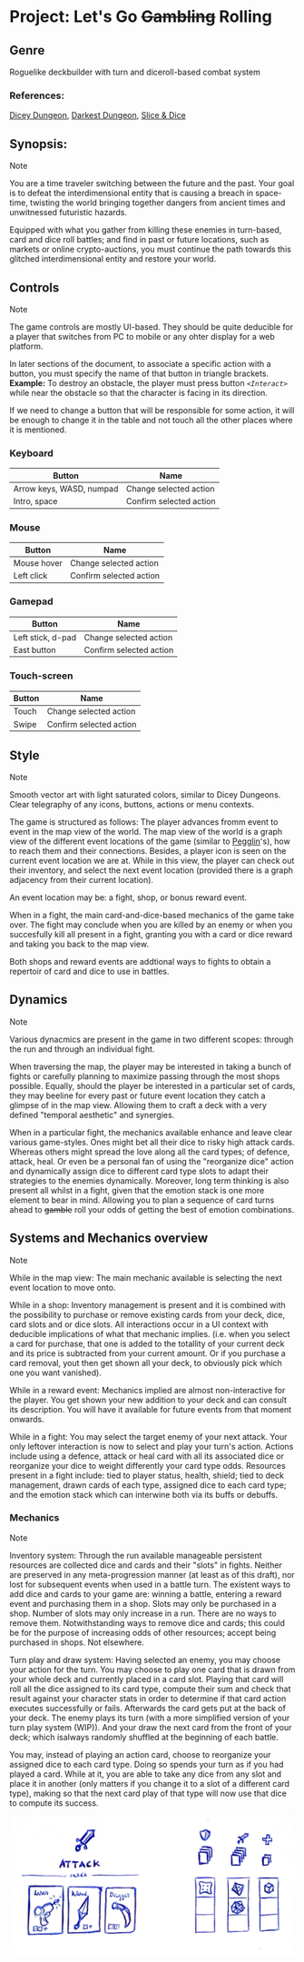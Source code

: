 # Project: Let's Go ~~Gambling~~ Rolling

## Genre

Roguelike deckbuilder with turn and diceroll-based combat system 

### References: 
[Dicey Dungeon](https://store.steampowered.com/app/861540/Dicey_Dungeons/), [Darkest Dungeon](https://store.steampowered.com/app/262060/Darkest_Dungeon/), [Slice & Dice](https://store.steampowered.com/app/1775490/Slice__Dice/)

## Synopsis: 

>[!NOTE]
>You are a time traveler switching between the future and the past. Your goal is to defeat the interdimensional entity that is causing a breach in space-time, twisting the world bringing together dangers from ancient times and unwitnessed futuristic hazards.
>
>Equipped with what you gather from killing these enemies in turn-based, card and dice roll battles; and find in past or future locations, such as markets or online crypto-auctions, you must continue the path towards this glitched interdimensional entity and restore your world.

## Controls

>[!NOTE]
>The game controls are mostly UI-based. They should be quite deducible for a player that switches from PC to mobile or any ohter display for a web platform.
>
>In later sections of the document, to associate a specific action with a button, you must specify the name of that button in triangle brackets.
>**Example:** To destroy an obstacle, the player must press button *`<Interact>`* while near the obstacle so that the character is facing in its direction.
>
>If we need to change a button that will be responsible for some action, it will be enough to change it in the table and not touch all the other places where it is mentioned.

### Keyboard

| Button | Name |
| ------ | ---- |
| Arrow keys, WASD, numpad | Change selected action |
| Intro, space | Confirm selected action |


### Mouse

| Button | Name |
| ------ | ---- |
| Mouse hover | Change selected action |
| Left click | Confirm selected action |


### Gamepad
| Button | Name |
| ------ | ---- |
| Left stick, d-pad | Change selected action |
| East button | Confirm selected action |


### Touch-screen
| Button | Name |
| ------ | ---- |
| Touch | Change selected action |
| Swipe | Confirm selected action |


## Style

>[!NOTE]
> Smooth vector art with light saturated colors, similar to Dicey Dungeons. Clear telegraphy of any icons, buttons, actions or menu contexts.
>
>The game is structured as follows:
>The player advances fromm event to event in the map view of the world. The map view of the world is a graph view of the different event locations of the game (similar to [Pegglin](https://store.steampowered.com/app/1296610/Peglin/)'s), how to reach them and their connections. Besides, a player icon is seen on the current event location we are at. While in this view, the player can check out their inventory, and select the next event location (provided there is a graph adjacency from their current location).
>
>An event location may be: a fight, shop, or bonus reward event.
>
>When in a fight, the main card-and-dice-based mechanics of the game take over. The fight may conclude when you are killed by an enemy or when you succesfully kill all present in a fight, granting you with a card or dice reward and taking you back to the map view.
>
>Both shops and reward events are addtional ways to fights to obtain a repertoir of card and dice to use in battles.


## Dynamics

>[!NOTE]
>Various dynacmics are present in the game in two different scopes: through the run and through an individual fight.
>
>When traversing the map, the player may be interested in taking a bunch of fights or carefully planning to maximize passing through the most shops possible.
>Equally, should the player be interested in a particular set of cards, they may beeline for every past or future event location they catch a glimpse of in the map view. Allowing them to craft a deck with a very defined "temporal aesthetic" and synergies.
>
>When in a particular fight, the mechanics available enhance and leave clear various game-styles. Ones might bet all their dice to risky high attack cards. Whereas others might spread the love along all the card types; of defence, attack, heal. Or even be a personal fan of using the "reorganize dice" action and dynamically assign dice to different card type slots to adapt their strategies to the enemies dynamically.
>Moreover, long term thinking is also present all whilst in a fight, given that the emotion stack is one more element to bear in mind. Allowing you to plan a sequence of card turns ahead to ~~gamble~~ roll your odds of getting the best of emotion combinations.


## Systems and Mechanics overview

>[!NOTE]
> While in the map view: The main mechanic available is selecting the next event location to move onto.
>
>While in a shop: Inventory management is present and it is combined with the possibility to purchase or remove existing cards from your deck, dice, card slots and or dice slots. All interactions occur in a UI context with deducible implications of what that mechanic implies. (i.e. when you select a card for purchase, that one is added to the totallity of your current deck and its price is subtracted from your current amount. Or if you purchase a card removal, yout then get shown all your deck, to obviously pick which one you want vanished).
>
>While in a reward event: Mechanics implied are almost non-interactive for the player. You get shown your new addition to your deck and can consult its description. You will have it available for future events from that moment onwards.
>
>While in a fight: You may select the target enemy of your next attack. Your only leftover interaction is now to select and play your turn's action.
>Actions include using a defence, attack or heal card with all its associated dice or reorganize your dice to weight differently your card type odds.
>Resources present in a fight include: tied to player status, health, shield; tied to deck management, drawn cards of each type, assigned dice to each card type; and the emotion stack which can interwine both via its buffs or debuffs.


### Mechanics

>[!NOTE]
>
>Inventory system:
>Through the run available manageable persistent resources are collected dice and cards and their "slots" in fights. Neither are preserved in any meta-progression manner (at least as of this draft), nor lost for subsequent events when used in a battle turn. The existent ways to add dice and cards to your game are: winning a battle, entering a reward event and purchasing them in a shop. Slots may only be purchased in a shop.
>Number of slots may only increase in a run. There are no ways to remove them. Notwithstanding ways to remove dice and cards; this could be for the purpose of increasing odds of other resources; accept being purchased in shops. Not elsewhere.
>
>Turn play and draw system:
>Having selected an enemy, you may choose your action for the turn. You may choose to play one card that is drawn from your whole deck and currently placed in a card slot. Playing that card will roll all the dice assigned to its card type, compute their sum and check that result against your character stats in order to determine if that card action executes successfully or fails. Afterwards the card gets put at the back of your deck. The enemy plays its turn (with a more simplified version of your turn play system (WIP)). And your draw the next card from the front of your deck; which isalways randomly shuffled at the beginning of each battle.
>
>You may, instead of playing an action card, choose to reorganize your assigned dice to each card type. Doing so spends your turn as if you had played a card. While at it, you are able to take any dice from any slot and place it in another (only matters if you change it to a slot of a different card type), making so that the next card play of that type will now use that dice to compute its success.
>
>![Card Play UI](./dice_time.jpg)
